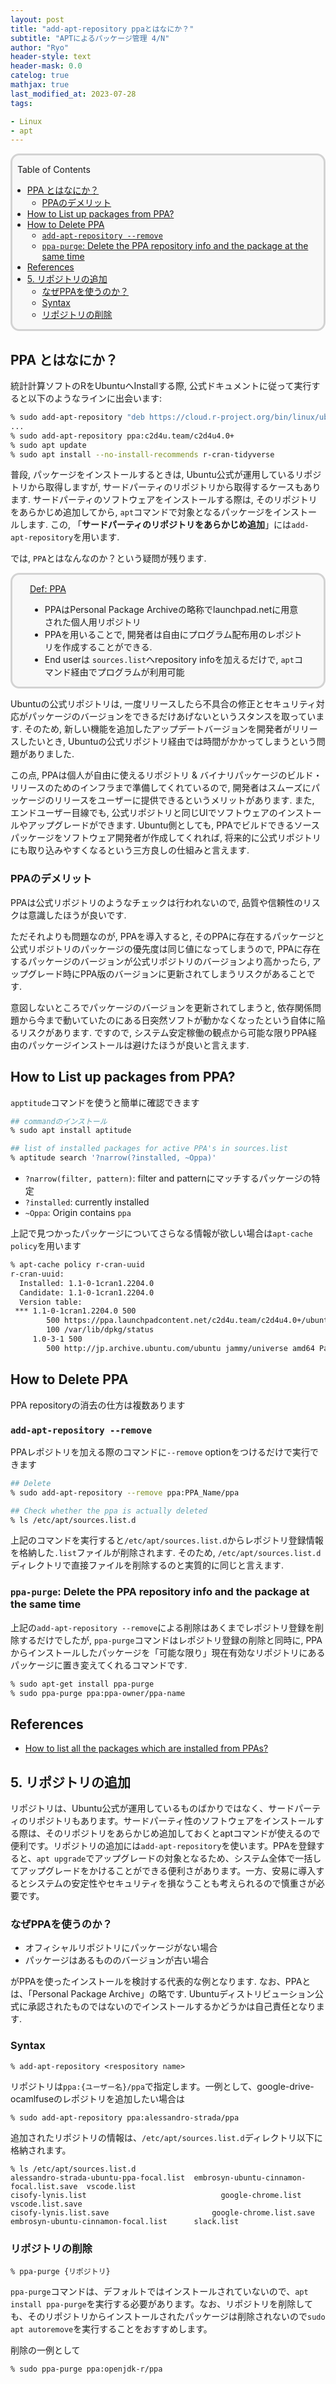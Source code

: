 ```yaml
---
layout: post
title: "add-apt-repository ppaとはなにか？"
subtitle: "APTによるパッケージ管理 4/N"
author: "Ryo"
header-style: text
header-mask: 0.0
catelog: true
mathjax: true
last_modified_at: 2023-07-28
tags:

- Linux
- apt
---
```



<div style='border-radius: 1em; border-style:solid; border-color:#D3D3D3; background-color:#F8F8F8'>

<p class="h4">&nbsp;&nbsp;Table of Contents</p>

<!-- START doctoc generated TOC please keep comment here to allow auto update -->
<!-- DON'T EDIT THIS SECTION, INSTEAD RE-RUN doctoc TO UPDATE -->

- [PPA とはなにか？](#ppa-%E3%81%A8%E3%81%AF%E3%81%AA%E3%81%AB%E3%81%8B)
  - [PPAのデメリット](#ppa%E3%81%AE%E3%83%87%E3%83%A1%E3%83%AA%E3%83%83%E3%83%88)
- [How to List up packages from PPA?](#how-to-list-up-packages-from-ppa)
- [How to Delete PPA](#how-to-delete-ppa)
  - [`add-apt-repository --remove`](#add-apt-repository---remove)
  - [`ppa-purge`: Delete the PPA repository info and the package at the same time](#ppa-purge-delete-the-ppa-repository-info-and-the-package-at-the-same-time)
- [References](#references)
- [5. リポジトリの追加](#5-%E3%83%AA%E3%83%9D%E3%82%B8%E3%83%88%E3%83%AA%E3%81%AE%E8%BF%BD%E5%8A%A0)
  - [なぜPPAを使うのか？](#%E3%81%AA%E3%81%9Cppa%E3%82%92%E4%BD%BF%E3%81%86%E3%81%AE%E3%81%8B)
  - [Syntax](#syntax)
  - [リポジトリの削除](#%E3%83%AA%E3%83%9D%E3%82%B8%E3%83%88%E3%83%AA%E3%81%AE%E5%89%8A%E9%99%A4)

<!-- END doctoc generated TOC please keep comment here to allow auto update -->


</div>

## PPA とはなにか？

統計計算ソフトのRをUbuntuへInstallする際, 公式ドキュメントに従って実行すると以下のようなラインに出会います:

```zsh
% sudo add-apt-repository "deb https://cloud.r-project.org/bin/linux/ubuntu $(lsb_release -cs)-cran40/"
...
% sudo add-apt-repository ppa:c2d4u.team/c2d4u4.0+
% sudo apt update
% sudo apt install --no-install-recommends r-cran-tidyverse
```

普段, パッケージをインストールするときは, Ubuntu公式が運用しているリポジトリから取得しますが, サードパーティのリポジトリから取得するケースもあります.
サードパーティのソフトウェアをインストールする際は, そのリポジトリをあらかじめ追加してから, `apt`コマンドで対象となるパッケージをインストールします.
この, 「**サードパーティのリポジトリをあらかじめ追加**」には`add-apt-repository`を用います.

では, `PPA`とはなんなのか？という疑問が残ります.

<div style='padding-left: 2em; padding-right: 2em; border-radius: 1em; border-style:solid; border-color:#D3D3D3; background-color:#F8F8F8'>
<p class="h4"><ins>Def: PPA</ins></p>

- PPAはPersonal Package Archiveの略称でlaunchpad.netに用意された個人用リポジトリ
- PPAを用いることで, 開発者は自由にプログラム配布用のレポジトリを作成することができる.
- End userは `sources.list`へrepository infoを加えるだけで, `apt`コマンド経由でプログラムが利用可能

</div>

Ubuntuの公式リポジトリは, 一度リリースしたら不具合の修正とセキュリティ対応がパッケージのバージョンをできるだけあげないというスタンスを取っています.
そのため, 新しい機能を追加したアップデートバージョンを開発者がリリースしたいとき, Ubuntuの公式リポジトリ経由では時間がかかってしまうという問題がありました.

この点, PPAは個人が自由に使えるリポジトリ & バイナリパッケージのビルド・リリースのためのインフラまで準備してくれているので, 開発者はスムーズにパッケージのリリースをユーザーに提供できるというメリットがあります.
また, エンドユーザー目線でも, 公式リポジトリと同じUIでソフトウェアのインストールやアップグレードができます. Ubuntu側としても, PPAでビルドできるソースパッケージをソフトウェア開発者が作成してくれれば, 将来的に公式リポジトリにも取り込みやすくなるという三方良しの仕組みと言えます.

### PPAのデメリット

PPAは公式リポジトリのようなチェックは行われないので, 品質や信頼性のリスクは意識したほうが良いです.

ただそれよりも問題なのが, PPAを導入すると, そのPPAに存在するパッケージと公式リポジトリのパッケージの優先度は同じ値になってしまうので, 
PPAに存在するパッケージのバージョンが公式リポジトリのバージョンより高かったら, アップグレード時にPPA版のバージョンに更新されてしまうリスクがあることです.

意図しないところでパッケージのバージョンを更新されてしまうと, 依存関係問題から今まで動いていたのにある日突然ソフトが動かなくなったという自体に陥るリスクがあります.
ですので, システム安定稼働の観点から可能な限りPPA経由のパッケージインストールは避けたほうが良いと言えます.

## How to List up packages from PPA?

`apptitude`コマンドを使うと簡単に確認できます

```zsh
## commandのインストール
% sudo apt install aptitude 

## list of installed packages for active PPA's in sources.list
% aptitude search '?narrow(?installed, ~Oppa)'
```

- `?narrow(filter, pattern)`: filter and patternにマッチするパッケージの特定
- `?installed`: currently installed
- `~Oppa`: Origin contains `ppa`

上記で見つかったパッケージについてさらなる情報が欲しい場合は`apt-cache policy`を用います

```zsh
% apt-cache policy r-cran-uuid 
r-cran-uuid:
  Installed: 1.1-0-1cran1.2204.0
  Candidate: 1.1-0-1cran1.2204.0
  Version table:
 *** 1.1-0-1cran1.2204.0 500
        500 https://ppa.launchpadcontent.net/c2d4u.team/c2d4u4.0+/ubuntu jammy/main amd64 Packages
        100 /var/lib/dpkg/status
     1.0-3-1 500
        500 http://jp.archive.ubuntu.com/ubuntu jammy/universe amd64 Packages

```


## How to Delete PPA

PPA repositoryの消去の仕方は複数あります

### `add-apt-repository --remove`

PPAレポジトリを加える際のコマンドに`--remove` optionをつけるだけで実行できます

```zsh
## Delete
% sudo add-apt-repository --remove ppa:PPA_Name/ppa

## Check whether the ppa is actually deleted
% ls /etc/apt/sources.list.d
```

上記のコマンドを実行すると`/etc/apt/sources.list.d`からレポジトリ登録情報を格納した`.list`ファイルが削除されます.
そのため, `/etc/apt/sources.list.d`ディレクトリで直接ファイルを削除するのと実質的に同じと言えます.

### `ppa-purge`: Delete the PPA repository info and the package at the same time

上記の`add-apt-repository --remove`による削除はあくまでレポジトリ登録を削除するだけでしたが, 
`ppa-purge`コマンドはレポジトリ登録の削除と同時に, PPAからインストールしたパッケージを「可能な限り」現在有効なリポジトリにあるパッケージに置き変えてくれるコマンドです.

```zsh
% sudo apt-get install ppa-purge
% sudo ppa-purge ppa:ppa-owner/ppa-name
```

References
------

- [How to list all the packages which are installed from PPAs?](https://askubuntu.com/questions/447129/how-to-list-all-the-packages-which-are-installed-from-ppas)
















## 5. リポジトリの追加

リポジトリは、Ubuntu公式が運用しているものばかりではなく、サードパーティのリポジトリもあります。サードパーティ性のソフトウェアをインストールする際は、そのリポジトリをあらかじめ追加しておくとaptコマンドが使えるので便利です。リポジトリの追加には`add-apt-repository`を使います。PPAを登録すると、`apt upgrade`でアップグレードの対象となるため、システム全体で一括してアップグレードをかけることができる便利さがあります。一方、安易に導入するとシステムの安定性やセキュリティを損なうことも考えられるので慎重さが必要です。


### なぜPPAを使うのか？

- オフィシャルリポジトリにパッケージがない場合
- パッケージはあるもののバージョンが古い場合

がPPAを使ったインストールを検討する代表的な例となります. なお、PPAとは、「Personal Package Archive」の略です. Ubuntuディストリビューション公式に承認されたものではないのでインストールするかどうかは自己責任となります.

### Syntax

```
% add-apt-repository <respository name>
```

リポジトリは`ppa:{ユーザー名}/ppa`で指定します。一例として、google-drive-ocamlfuseのレポジトリを追加したい場合は

```
% sudo add-apt-repository ppa:alessandro-strada/ppa
```

追加されたリポジトリの情報は、`/etc/apt/sources.list.d`ディレクトリ以下に格納されます。

```
% ls /etc/apt/sources.list.d
alessandro-strada-ubuntu-ppa-focal.list  embrosyn-ubuntu-cinnamon-focal.list.save  vscode.list
cisofy-lynis.list			                   google-chrome.list			                   vscode.list.save
cisofy-lynis.list.save			             google-chrome.list.save
embrosyn-ubuntu-cinnamon-focal.list	     slack.list
```

### リポジトリの削除

```
% ppa-purge {リポジトリ}
```

`ppa-purge`コマンドは、デフォルトではインストールされていないので、`apt install ppa-purge`を実行する必要があります。なお、リポジトリを削除しても、そのリポジトリからインストールされたパッケージは削除されないので`sudo apt autoremove`を実行することをおすすめします。

削除の一例として

```zsh
% sudo ppa-purge ppa:openjdk-r/ppa
```
